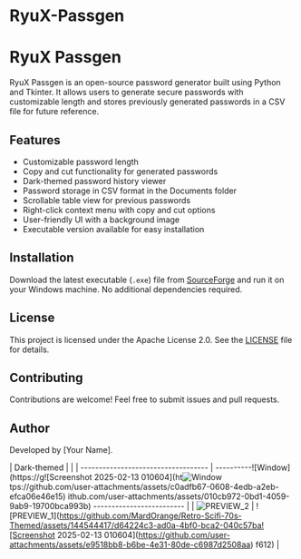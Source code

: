 # RyuX-Passgen
# RyuX Passgen

RyuX Passgen is an open-source password generator built using Python and Tkinter. It allows users to generate secure passwords with customizable length and stores previously generated passwords in a CSV file for future reference.

## Features
- Customizable password length
- Copy and cut functionality for generated passwords
- Dark-themed password history viewer
- Password storage in CSV format in the Documents folder
- Scrollable table view for previous passwords
- Right-click context menu with copy and cut options
- User-friendly UI with a background image
- Executable version available for easy installation

## Installation
Download the latest executable (`.exe`) file from [SourceForge](https://sourceforge.net/) and run it on your Windows machine. No additional dependencies required.

## License
This project is licensed under the Apache License 2.0. See the [LICENSE](LICENSE) file for details.

## Contributing
Contributions are welcome! Feel free to submit issues and pull requests.

## Author
Developed by [Your Name].



| Dark-themed                            |                            |
| ----------------------------------- | ----------![Window](https://g![Screenshot 2025-02-13 010604](ht![Window](https://github.com/user-attachments/assets/6969839f-30ef-4e8d-8b76-5bc4d896948e)
tps://github.com/user-attachments/assets/c0adfb67-0608-4edb-a2eb-efca06e46e15)
ithub.com/user-attachments/assets/010cb972-0bd1-4059-9ab9-19700bca993b)
------------------------- |
| ![PREVIEW_2](https://github.com/MardOrange/Retro-Scifi-70s-Themed/assets/144544417/64ea773d-075d-497e-bcc6-ced7105f5461) | ![PREVIEW_1](https://github.com/MardOrange/Retro-Scifi-70s-Themed/assets/144544417/d64224c3-ad0a-4bf0-bca2-040c57ba![Screenshot 2025-02-13 010604](https://github.com/user-attachments/assets/e9518bb8-b6be-4e31-80de-c6987d2508aa)
f612) |



